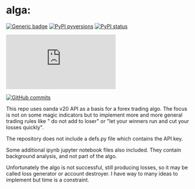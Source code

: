 # alga: 

[![Generic badge](https://img.shields.io/badge/<SUBJECT>-<STATUS>-<COLOR>.svg)](https://shields.io/)
[![PyPI
pyversions](https://img.shields.io/pypi/pyversions/ansicolortags.svg)](https://pypi.python.org/pypi/ansicolortags/)
[![PyPI status](https://img.shields.io/pypi/status/ansicolortags.svg)](https://pypi.python.org/pypi/ansicolortags/)

[![GitHub latest
commit](https://badgen.net/github/last-commit/Naereen/Strapdown.js)](https://GitHub.com/Naereen/StrapDown.js/commit/)

[![GitHub
commits](https://github.com/JohniFx/alga/commit/main)](https://github.com/JohniFx/alga/commit/main)

This repo uses oanda v20 API as a basis for a forex trading algo. The focus is not on some magic indicators but to implement more and more general trading rules like " do not add to loser" or "let your winners run and cut your losses quickly".

The repository does not include a defs.py file which contains the API key.

Some additional ipynb jupyter notebook files also included. They contain background analysis, and not part of the algo.

Unfortunately the algo is not successful, still producing losses, so it may be called loss generator or account destroyer.  I have way to many ideas to implement but time is a constraint.



